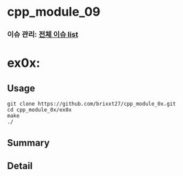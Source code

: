 # cpp_module_09
### 이슈 관리: [전체 이슈 list]()

# ex0x: 
## Usage
```
git clone https://github.com/brixxt27/cpp_module_0x.git
cd cpp_module_0x/ex0x
make
./
```
## Summary
## Detail
